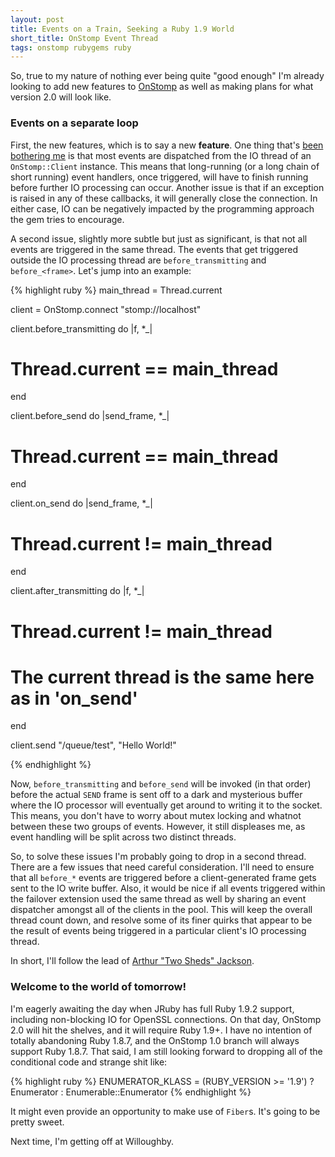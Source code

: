 ```yaml
---
layout: post
title: Events on a Train, Seeking a Ruby 1.9 World
short_title: OnStomp Event Thread
tags: onstomp rubygems ruby
---
```

So, true to my nature of nothing ever being quite "good enough" I'm already
looking to add new features to [OnStomp](http://mdvlrb.com/onstomp/) as well
as making plans for what version 2.0 will look like.

### Events on a separate loop

First, the new features, which is to say a new **feature**.  One thing that's
[been bothering me](https://github.com/meadvillerb/onstomp/issues/8) is that
most events are dispatched from the IO thread of an `OnStomp::Client`
instance.  This means that long-running (or a long chain of short
running) event handlers, once triggered, will have to finish running before
further IO processing can occur.  Another issue is that if an exception is
raised in any of these callbacks, it will generally close the connection.  In
either case, IO can be negatively impacted by the programming approach the
gem tries to encourage.

A second issue, slightly more subtle but just as significant, is that
not all events are triggered in the same thread. The events that get
triggered outside the IO processing thread are `before_transmitting` and
`before_<frame>`.  Let's jump into an example:

{% highlight ruby %}
main_thread = Thread.current

client = OnStomp.connect "stomp://localhost"

client.before_transmitting do |f, *_|
  # Thread.current == main_thread
end

client.before_send do |send_frame, *_|
  # Thread.current == main_thread
end

client.on_send do |send_frame, *_|
  # Thread.current != main_thread
end

client.after_transmitting do |f, *_|
  # Thread.current != main_thread
  # The current thread is the same here as in 'on_send'
end

client.send "/queue/test", "Hello World!"

{% endhighlight %}

Now, `before_transmitting` and `before_send` will be invoked (in that order)
before the actual `SEND` frame is sent off to a dark and mysterious buffer
where the IO processor will eventually get around to writing it to the
socket. This means, you don't have to worry about mutex locking and whatnot
between these two groups of events.  However, it still displeases me, as event
handling will be split across two distinct threads.

So, to solve these issues I'm probably going to drop in a second thread.
There are a few issues that need careful consideration.  I'll need to ensure
that all `before_*` events are triggered before a client-generated frame
gets sent to the IO write buffer.  Also, it would be nice if all events
triggered within the failover extension used the same thread as well by
sharing an event dispatcher amongst all of the clients in the pool.  This
will keep the overall thread count down, and resolve some of its finer quirks
that appear to be the result of events being triggered in a particular
client's IO processing thread.

In short, I'll follow the lead of
[Arthur "Two Sheds" Jackson](http://www.youtube.com/watch?v=HLjS3gzHetA).

### Welcome to the world of tomorrow!

I'm eagerly awaiting the day when JRuby has full Ruby 1.9.2 support,
including non-blocking IO for OpenSSL connections.  On that day, OnStomp 2.0
will hit the shelves, and it will require Ruby 1.9+.  I have no intention
of totally abandoning Ruby 1.8.7, and the OnStomp 1.0 branch will always
support Ruby 1.8.7.  That said, I am still looking forward to dropping all of
the conditional code and strange shit like:

{% highlight ruby %}
ENUMERATOR_KLASS = (RUBY_VERSION >= '1.9') ? Enumerator : Enumerable::Enumerator
{% endhighlight %}

It might even provide an opportunity to make use of `Fiber`s.  It's going to
be pretty sweet.

Next time, I'm getting off at Willoughby.
